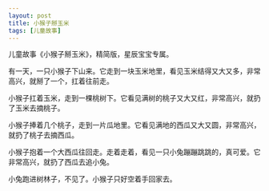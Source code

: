 ```yaml
---
layout: post
title: 小猴子掰玉米
tags: [儿童故事]
---
```


儿童故事《小猴子掰玉米》，精简版，星辰宝宝专属。

<!--more-->

有一天，一只小猴子下山来。它走到一块玉米地里，看见玉米结得又大又多，非常高兴，就掰了一个，扛着往前走。

小猴子扛着玉米，走到一棵桃树下。它看见满树的桃子又大又红，非常高兴，就扔了玉米去摘桃子。

小猴子捧着几个桃子，走到一片瓜地里。它看见满地的西瓜又大又圆，非常高兴，就扔了桃子去摘西瓜。

小猴子抱着一个大西瓜往回走。走着走着，看见一只小兔蹦蹦跳跳的，真可爱。它非常高兴，就扔了西瓜去追小兔。

小兔跑进树林子，不见了。小猴子只好空着手回家去。
